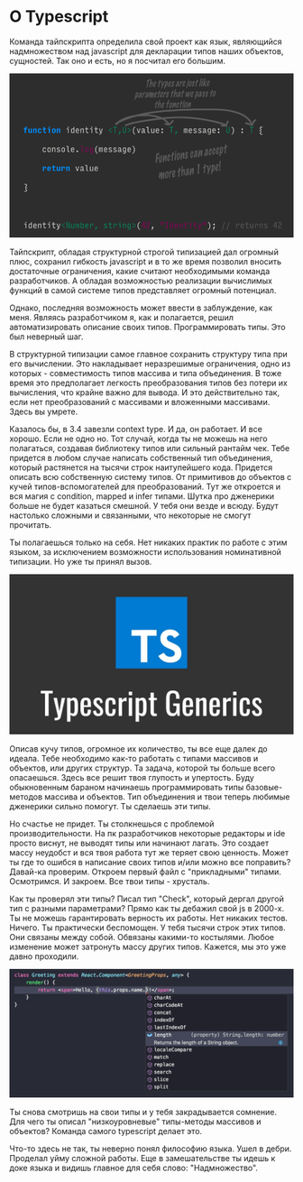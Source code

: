 # О Typescript

Команда тайпскрипта определила свой проект как язык, являющийся надмножеством над javascript для декларации типов наших объектов, сущностей. Так оно и есть, но я посчитал его большим.


![img](./1_v68QEnkC4qbsdcLOrBj47g.png)

Тайпскрипт, обладая структурной строгой типизацией дал огромный плюс, сохранил гибкость javascript и в то же время позволил вносить достаточные ограничения, какие считают необходимыми команда разработчиков.
А обладая возможностью реализации вычислимых функций в самой системе типов представляет огромный потенциал.

Однако, последняя возможность может ввести в заблуждение, как меня. Являясь разработчиком я, как и полагается, решил автоматизировать описание своих типов. Программировать типы.
Это был неверный шаг.

В структурной типизации самое главное сохранить структуру типа при его вычислении. Это накладывает неразрешимые ограничения, одно из которых - совместимость типов массива и типа объединения.
В тоже время это предполагает легкость преобразования типов без потери их вычисления, что крайне важно для вывода.
И  это действительно так, если нет преобразований с массивами и вложенными массивами. Здесь вы умрете.

Казалось бы, в 3.4 завезли context type. И да, он работает. И все хорошо. Если не одно но. Тот случай, когда ты не можешь на него полагаться, создавая библиотеку типов или сильный рантайм чек.
Тебе придется в любом случае написать собственный тип объединения, который растянется на тысячи строк наитупейшего кода.
Придется описать всю собственную систему типов. От примитивов до объектов с кучей типов-вспомогателей для преобразований.
Тут же откроется и вся магия с condition, mapped и infer типами. Шутка про дженерики больше не будет казаться смешной. У тебя они везде и всюду.
Будут настолько сложными и связанными, что некоторые не смогут прочитать.

Ты полагаешься только на себя. Нет никаких практик по работе с этим языком, за исключением возможности использования номинативной типизации.
Но уже ты принял вызов.

![img](./maxresdefault.jpg)

Описав кучу типов, огромное их количество, ты все еще далек до идеала. Тебе необходимо как-то работать с типами массивов и объектов, или других структур.
Та задача, которой ты больше всего опасаешься. Здесь все решит твоя глупость и упертость. Буду обыкновенным бараном начинаешь программировать типы базовые-методов массива и объектов.
Тип объединения и твои теперь любимые дженерики сильно помогут. Ты сделаешь эти типы.


Но счастье не придет. Ты столкнешься с проблемой производительности. На пк разработчиков некоторые редакторы и ide просто виснут, не выводят типы или начинают лагать. Это создает массу неудобст и вся твоя работа тут же теряет свою ценность.
Может ты где то ошибся в написание своих типов и/или можно все поправить?
Давай-ка проверим. Откроем первый файл с "прикладными" типами. Осмотримся. И закроем. Все твои типы - хрусталь.

Как ты проверял эти типы? Писал тип "Check", который дергал другой тип с разными параметрами? Прямо как ты дебажил свой js в 2000-х.
Ты не можешь гарантировать верность их работы. Нет никаких тестов. Ничего. Ты практически беспомощен. У тебя тысячи строк этих типов. Они связаны между собой. Обвязаны какими-то костылями. Любое изменение может затронуть массу других типов.
Кажется, мы это уже давно проходили.


![img](./typescript_generic_parameter_defaults_react-2x.rfxyz2u6bf.imm.png)

Ты снова смотришь на свои типы и у тебя закрадывается сомнение. Для чего ты описал "низкоуровневые" типы-методы массивов и объектов?
Команда самого typescript делает это.

Что-то здесь не так, ты неверно понял философию языка. Ушел в дебри. Проделал уйму сложной работы.
Еще в замешательстве ты идешь к доке языка и видишь главное для себя слово: "Надмножество".